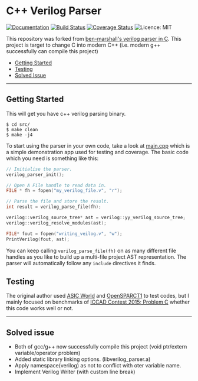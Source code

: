 
# C++ Verilog Parser

[![Documentation](https://codedocs.xyz/ben-marshall/verilog-parser.svg)](https://codedocs.xyz/ben-marshall/verilog-parser/)
[![Build Status](https://travis-ci.org/ben-marshall/verilog-parser.svg?branch=master)](https://travis-ci.org/ben-marshall/verilog-parser/branches)
[![Coverage Status](https://coveralls.io/repos/github/ben-marshall/verilog-parser/badge.svg?branch=master)](https://coveralls.io/github/ben-marshall/verilog-parser?branch=master)
![Licence: MIT](https://img.shields.io/badge/License-MIT-blue.svg)

This repository was forked from [ben-marshall's verilog parser in C](https://github.com/ben-marshall/verilog-parser.git). This project is target to change C into modern C++ (i.e. modern g++ successfully can compile this project)

- [Getting Started](#getting-started)
- [Testing](#testing)
- [Solved Issue](#solved-issue)

---

## Getting Started

This will get you have c++ verilog parsing binary.

    $ cd src/
    $ make clean
    $ make -j4

To start using the parser in your own code, take a look at 
[main.cpp](./src/main.cpp) which is a simple demonstration app used for testing
and coverage. The basic code which you need is something like this:

```C++
// Initialise the parser.
verilog_parser_init();

// Open A File handle to read data in.
FILE * fh = fopen("my_verilog_file.v", "r");

// Parse the file and store the result.
int result = verilog_parse_file(fh);

verilog::verilog_source_tree* ast = verilog::yy_verilog_source_tree;
verilog::verilog_resolve_modules(ast);

FILE* fout = fopen("writing_veilog.v", "w");
PrintVerilog(fout, ast);


```

You can keep calling `verilog_parse_file(fh)` on as many different file
handles as you like to build up a multi-file project AST representation.
The parser will automatically follow any `include` directives it finds.

## Testing

The original author used [ASIC World](http://www.asic-world.com/) 
and [OpenSPARCT1](http://www.oracle.com/technetwork/systems/opensparc/opensparc-t1-page-1444609.html)
to test codes, but I mainly focused on benchmarks of 
[ICCAD Contest 2015; Problem C](http://cad-contest.el.cycu.edu.tw/problem_C/default.html) 
whether this code works well or not.


---

## Solved issue

- Both of gcc/g++ now successfully compile this project (void ptr/extern variable/operator problem)
- Added static library linking options. (libverilog\_parser.a)
- Apply namespace(verilog) as not to conflict with oter variable name.
- Implement Verilog Writer (with custom line break)

